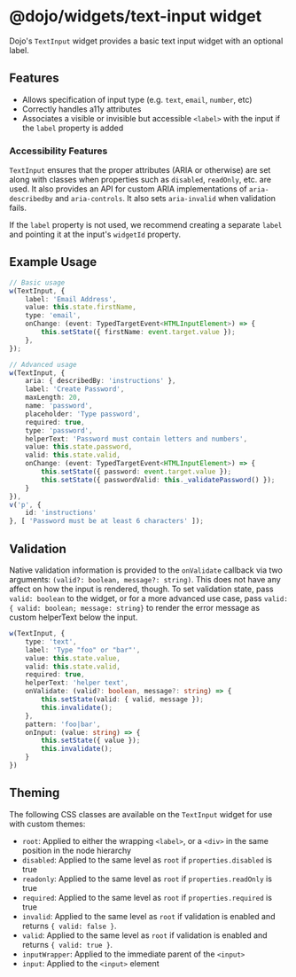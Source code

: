 # @dojo/widgets/text-input widget

Dojo's `TextInput` widget provides a basic text input widget with an optional label.


## Features

- Allows specification of input type (e.g. `text`, `email`, `number`, etc)
- Correctly handles a11y attributes
- Associates a visible or invisible but accessible `<label>` with the input if the `label` property is added

### Accessibility Features

`TextInput` ensures that the proper attributes (ARIA or otherwise) are set along with classes when properties such as `disabled`, `readOnly`, etc. are used. It also provides an API for custom ARIA implementations of `aria-describedby` and `aria-controls`. It also sets `aria-invalid` when validation fails.

If the `label` property is not used, we recommend creating a separate `label` and pointing it at the input's `widgetId` property.

## Example Usage

```typescript
// Basic usage
w(TextInput, {
	label: 'Email Address',
	value: this.state.firstName,
    type: 'email',
	onChange: (event: TypedTargetEvent<HTMLInputElement>) => {
		this.setState({ firstName: event.target.value });
	},
});

// Advanced usage
w(TextInput, {
	aria: { describedBy: 'instructions' },
	label: 'Create Password',
	maxLength: 20,
	name: 'password',
	placeholder: 'Type password',
	required: true,
	type: 'password',
	helperText: 'Password must contain letters and numbers',
	value: this.state.password,
    valid: this.state.valid,
	onChange: (event: TypedTargetEvent<HTMLInputElement>) => {
		this.setState({ password: event.target.value });
		this.setState({ passwordValid: this._validatePassword() });
	}
}),
v('p', {
	id: 'instructions'
}, [ 'Password must be at least 6 characters' ]);
```

## Validation

Native validation information is provided to the `onValidate` callback via two arguments: `(valid?: boolean, message?: string)`. This does not have any affect on how the input is rendered, though. To set validation state, pass `valid: boolean` to the widget, or for a more advanced use case, pass `valid: { valid: boolean; message: string}` to render the error message as custom helperText below the input.

```typescript
w(TextInput, {
	type: 'text',
	label: 'Type "foo" or "bar"',
	value: this.state.value,
	valid: this.state.valid,
	required: true,
	helperText: 'helper text',
	onValidate: (valid?: boolean, message?: string) => {
		this.setState(valid: { valid, message });
		this.invalidate();
	},
	pattern: 'foo|bar',
	onInput: (value: string) => {
		this.setState({ value });
		this.invalidate();
	}
})
```

## Theming

The following CSS classes are available on the `TextInput` widget for use with custom themes:

- `root`: Applied to either the wrapping `<label>`, or a `<div>` in the same position in the node hierarchy
- `disabled`: Applied to the same level as `root` if `properties.disabled` is true
- `readonly`: Applied to the same level as `root` if `properties.readOnly` is true
- `required`: Applied to the same level as `root` if `properties.required` is true
- `invalid`: Applied to the same level as `root` if validation is enabled and returns `{ valid: false }`.
- `valid`: Applied to the same level as `root` if validation is enabled and returns `{ valid: true }`.
- `inputWrapper`: Applied to the immediate parent of the `<input>`
- `input`: Applied to the `<input>` element
